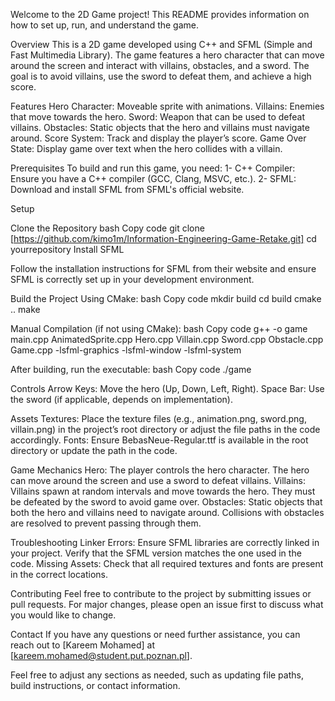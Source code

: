 Welcome to the 2D Game project! This README provides information on how to set up, run, and understand the game.

Overview
This is a 2D game developed using C++ and SFML (Simple and Fast Multimedia Library). The game features a hero character that can move around the screen and interact with villains, obstacles, and a sword. The goal is to avoid villains, use the sword to defeat them, and achieve a high score.

Features
Hero Character: Moveable sprite with animations.
Villains: Enemies that move towards the hero.
Sword: Weapon that can be used to defeat villains.
Obstacles: Static objects that the hero and villains must navigate around.
Score System: Track and display the player’s score.
Game Over State: Display game over text when the hero collides with a villain.

Prerequisites
To build and run this game, you need:
1- C++ Compiler: Ensure you have a C++ compiler (GCC, Clang, MSVC, etc.).
2- SFML: Download and install SFML from SFML's official website.

Setup

Clone the Repository
bash
Copy code
git clone [https://github.com/kimo1m/Information-Engineering-Game-Retake.git]
cd yourrepository
Install SFML

Follow the installation instructions for SFML from their website and ensure SFML is correctly set up in your development environment.

Build the Project Using CMake:
bash
Copy code
mkdir build
cd build
cmake ..
make

Manual Compilation (if not using CMake):
bash
Copy code
g++ -o game main.cpp AnimatedSprite.cpp Hero.cpp Villain.cpp Sword.cpp Obstacle.cpp Game.cpp -lsfml-graphics -lsfml-window -lsfml-system

After building, run the executable:
bash
Copy code
./game

Controls
Arrow Keys: Move the hero (Up, Down, Left, Right).
Space Bar: Use the sword (if applicable, depends on implementation).

Assets
Textures: Place the texture files (e.g., animation.png, sword.png, villain.png) in the project’s root directory or adjust the file paths in the code accordingly.
Fonts: Ensure BebasNeue-Regular.ttf is available in the root directory or update the path in the code.

Game Mechanics
Hero: The player controls the hero character. The hero can move around the screen and use a sword to defeat villains.
Villains: Villains spawn at random intervals and move towards the hero. They must be defeated by the sword to avoid game over.
Obstacles: Static objects that both the hero and villains need to navigate around. Collisions with obstacles are resolved to prevent passing through them.

Troubleshooting
Linker Errors: Ensure SFML libraries are correctly linked in your project. Verify that the SFML version matches the one used in the code.
Missing Assets: Check that all required textures and fonts are present in the correct locations.

Contributing
Feel free to contribute to the project by submitting issues or pull requests. For major changes, please open an issue first to discuss what you would like to change.

Contact
If you have any questions or need further assistance, you can reach out to [Kareem Mohamed] at [kareem.mohamed@student.put.poznan.pl].

Feel free to adjust any sections as needed, such as updating file paths, build instructions, or contact information.
